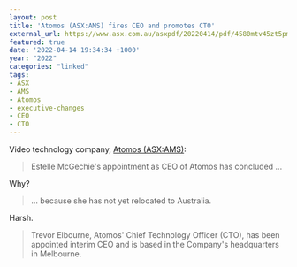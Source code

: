 ```yaml
---
layout: post
title: 'Atomos (ASX:AMS) fires CEO and promotes CTO'
external_url: https://www.asx.com.au/asxpdf/20220414/pdf/4580mtv45zt5pm.pdf
featured: true
date: '2022-04-14 19:34:34 +1000'
year: "2022"
categories: "linked"
tags:
- ASX
- AMS
- Atomos
- executive-changes
- CEO
- CTO
---
```


Video technology company, [Atomos (ASX:AMS)](https://www2.asx.com.au/markets/company/AMS):

> Estelle McGechie's appointment as CEO of Atomos has concluded ...

Why?

> ... because she has not yet relocated to Australia.

Harsh.

> Trevor Elbourne, Atomos' Chief Technology Officer (CTO), has been appointed interim CEO and is based in the Company's headquarters in Melbourne.
